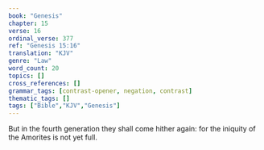 ```yaml
---
book: "Genesis"
chapter: 15
verse: 16
ordinal_verse: 377
ref: "Genesis 15:16"
translation: "KJV"
genre: "Law"
word_count: 20
topics: []
cross_references: []
grammar_tags: [contrast-opener, negation, contrast]
thematic_tags: []
tags: ["Bible","KJV","Genesis"]
---
```

But in the fourth generation they shall come hither again: for the iniquity of the Amorites is not yet full.
